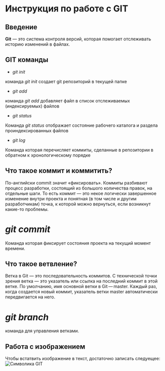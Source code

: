 # Инструкция по работе с GIT

## Введение

**Git** — это система контроля версий, которая помогает отслеживать историю изменений в файлах. 

## GIT команды

* _git init_

команда *git init* создает git репозиторий в текущей папке

* _git add_

команда *git add* добавляет файл в список отслеживаемых (индексируемых) файлов

* _git status_

Команда *git status* отображает состояние рабочего каталога и раздела проиндексированных файлов

* _git log_

Команда которая перечисляет коммиты, сделанные в репозитории в обратном к хронологическому порядке

## Что такое коммит и коммитить?

По-английски commit значит «фиксировать». Коммиты разбивают процесс разработки, состоящий из большого количества правок, на отдельные шаги. То есть коммит — это некое логически завершенное изменение внутри проекта и понятная (в том числе и другим разработчикам) точка, к которой можно вернуться, если возникнут какие-то проблемы.

# _git commit_

Команда которая фиксирует состояния проекта на текущий момент времени.

## Что такое ветвление?

Ветка в Git — это последовательность коммитов. С технической точки зрения ветка — это указатель или ссылка на последний коммит в этой ветке. По умолчанию, имя основной ветки в Git — master. Каждый раз, когда создается новый коммит, указатель ветки master автоматически передвигается на него.

# _git branch_ 

команда для управления ветками. 

## Работа с изображением

Чтобы встатвить изображение в текст, достаточно записать следуещее:
![Символика GIT](symbol.jpg)
